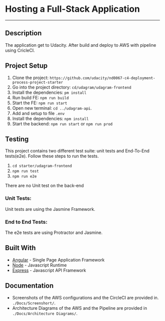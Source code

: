# Hosting a Full-Stack Application

---

## Description
The application get to Udacity. After build and deploy to AWS with pipeline using CricleCI.

## Project Setup
1. Clone the project: `https://github.com/udacity/nd0067-c4-deployment-process-project-starter`
2. Go into the project directory: `cd/udagram/udagram-frontend`
3. Install the dependencies: `pm install`
4. Run build FE: `npm run build`
5. Start the FE: `npm run start`
6. Open new terminal: `cd ../udagram-api`.
7. Add and setup to file `.env`
8. Install the dependencies: `npm install`
9. Start the backend: `npm run start` or `npm run prod`


## Testing

This project contains two different test suite: unit tests and End-To-End tests(e2e). Follow these steps to run the tests.

1. `cd starter/udagram-frontend`
1. `npm run test`
1. `npm run e2e`

There are no Unit test on the back-end

### Unit Tests:

Unit tests are using the Jasmine Framework.

### End to End Tests:

The e2e tests are using Protractor and Jasmine.

## Built With

- [Angular](https://angular.io/) - Single Page Application Framework
- [Node](https://nodejs.org) - Javascript Runtime
- [Express](https://expressjs.com/) - Javascript API Framework


## Documentation
- Screenshots of the AWS configurations and the CircleCI are provided in. `./Docs/Screenshort/`.
- Architecture Diagrams of the AWS and the Pipeline are provided in `./Docs/Architecture Diagrams/`.
